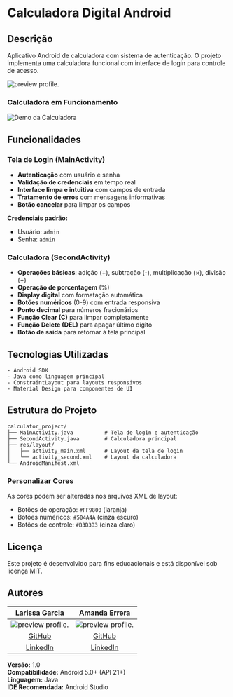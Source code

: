 # Calculadora Digital Android

## Descrição
Aplicativo Android de calculadora com sistema de autenticação. O projeto implementa uma calculadora funcional com interface de login para controle de acesso.

![preview profile.](https://imgur.com/lugQQY5.png)


### Calculadora em Funcionamento
![Demo da Calculadora](Demo.gif)

## Funcionalidades

### Tela de Login (MainActivity)
- **Autenticação** com usuário e senha
- **Validação de credenciais** em tempo real
- **Interface limpa e intuitiva** com campos de entrada
- **Tratamento de erros** com mensagens informativas
- **Botão cancelar** para limpar os campos

**Credenciais padrão:**
- Usuário: `admin`
- Senha: `admin`

### Calculadora (SecondActivity)
- **Operações básicas**: adição (+), subtração (-), multiplicação (×), divisão (÷)
- **Operação de porcentagem** (%)
- **Display digital** com formatação automática
- **Botões numéricos** (0-9) com entrada responsiva
- **Ponto decimal** para números fracionários
- **Função Clear (C)** para limpar completamente
- **Função Delete (DEL)** para apagar último dígito
- **Botão de saída** para retornar à tela principal


## Tecnologias Utilizadas
```
- Android SDK
- Java como linguagem principal
- ConstraintLayout para layouts responsivos
- Material Design para componentes de UI
```

## Estrutura do Projeto

```
calculator_project/
├── MainActivity.java          # Tela de login e autenticação
├── SecondActivity.java        # Calculadora principal
├── res/layout/
│   ├── activity_main.xml      # Layout da tela de login
│   └── activity_second.xml    # Layout da calculadora
└── AndroidManifest.xml
```
### Personalizar Cores
As cores podem ser alteradas nos arquivos XML de layout:
- Botões de operação: `#FF9800` (laranja)
- Botões numéricos: `#504A4A` (cinza escuro)
- Botões de controle: `#B3B3B3` (cinza claro)

## Licença
Este projeto é desenvolvido para fins educacionais e está disponível sob licença MIT.

## Autores

| **Larissa Garcia** | **Amanda Errera** |
|:------------------:|:-----------------:|
| ![preview profile.](https://imgur.com/HC7cm66.png) | ![preview profile.](https://imgur.com/KXXBWuN.png) |
| [GitHub](https://github.com/EuLarissaGarcia) | [GitHub](https://github.com/Amanyti) |
| [LinkedIn](https://www.linkedin.com/in/eularissagarcia) | [LinkedIn](https://www.linkedin.com/in/amanda-errera-de-queiroz/) |

**Versão:** 1.0  
**Compatibilidade:** Android 5.0+ (API 21+)  
**Linguagem:** Java  
**IDE Recomendada:** Android Studio
